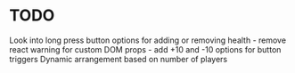 # TODO
Look into long press button options for adding or removing health
    - remove react warning for custom DOM props
    - add +10 and -10 options for button triggers
Dynamic arrangement based on number of players